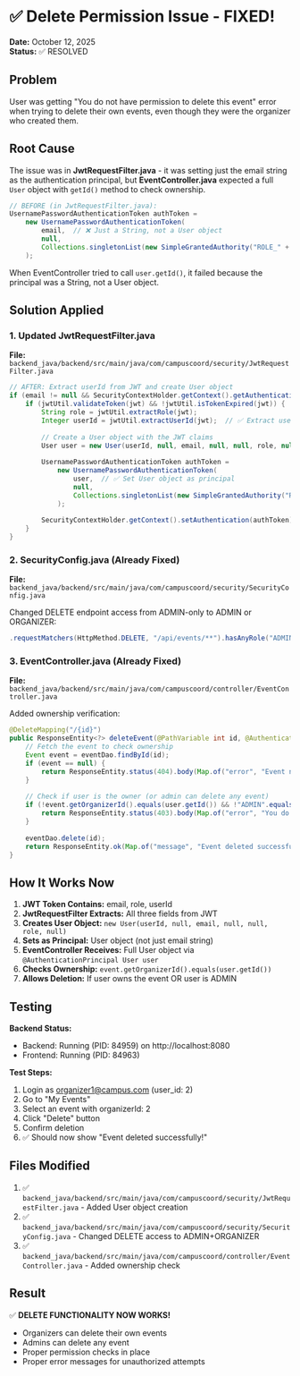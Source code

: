 # ✅ Delete Permission Issue - FIXED!

**Date:** October 12, 2025  
**Status:** ✅ RESOLVED

## Problem
User was getting "You do not have permission to delete this event" error when trying to delete their own events, even though they were the organizer who created them.

## Root Cause
The issue was in **JwtRequestFilter.java** - it was setting just the email string as the authentication principal, but **EventController.java** expected a full `User` object with `getId()` method to check ownership.

```java
// BEFORE (in JwtRequestFilter.java):
UsernamePasswordAuthenticationToken authToken = 
    new UsernamePasswordAuthenticationToken(
        email,  // ❌ Just a String, not a User object
        null,
        Collections.singletonList(new SimpleGrantedAuthority("ROLE_" + role.toUpperCase()))
    );
```

When EventController tried to call `user.getId()`, it failed because the principal was a String, not a User object.

## Solution Applied

### 1. Updated JwtRequestFilter.java
**File:** `backend_java/backend/src/main/java/com/campuscoord/security/JwtRequestFilter.java`

```java
// AFTER: Extract userId from JWT and create User object
if (email != null && SecurityContextHolder.getContext().getAuthentication() == null) {
    if (jwtUtil.validateToken(jwt) && !jwtUtil.isTokenExpired(jwt)) {
        String role = jwtUtil.extractRole(jwt);
        Integer userId = jwtUtil.extractUserId(jwt);  // ✅ Extract userId from JWT
        
        // Create a User object with the JWT claims
        User user = new User(userId, null, email, null, null, role, null);  // ✅ Create User object
        
        UsernamePasswordAuthenticationToken authToken = 
            new UsernamePasswordAuthenticationToken(
                user,  // ✅ Set User object as principal
                null,
                Collections.singletonList(new SimpleGrantedAuthority("ROLE_" + role.toUpperCase()))
            );
        
        SecurityContextHolder.getContext().setAuthentication(authToken);
    }
}
```

### 2. SecurityConfig.java (Already Fixed)
**File:** `backend_java/backend/src/main/java/com/campuscoord/security/SecurityConfig.java`

Changed DELETE endpoint access from ADMIN-only to ADMIN or ORGANIZER:
```java
.requestMatchers(HttpMethod.DELETE, "/api/events/**").hasAnyRole("ADMIN", "ORGANIZER")
```

### 3. EventController.java (Already Fixed)
**File:** `backend_java/backend/src/main/java/com/campuscoord/controller/EventController.java`

Added ownership verification:
```java
@DeleteMapping("/{id}")
public ResponseEntity<?> deleteEvent(@PathVariable int id, @AuthenticationPrincipal User user) {
    // Fetch the event to check ownership
    Event event = eventDao.findById(id);
    if (event == null) {
        return ResponseEntity.status(404).body(Map.of("error", "Event not found"));
    }
    
    // Check if user is the owner (or admin can delete any event)
    if (!event.getOrganizerId().equals(user.getId()) && !"ADMIN".equals(user.getRole())) {
        return ResponseEntity.status(403).body(Map.of("error", "You do not have permission to delete this event"));
    }
    
    eventDao.delete(id);
    return ResponseEntity.ok(Map.of("message", "Event deleted successfully"));
}
```

## How It Works Now

1. **JWT Token Contains:** email, role, userId
2. **JwtRequestFilter Extracts:** All three fields from JWT
3. **Creates User Object:** `new User(userId, null, email, null, null, role, null)`
4. **Sets as Principal:** User object (not just email string)
5. **EventController Receives:** Full User object via `@AuthenticationPrincipal User user`
6. **Checks Ownership:** `event.getOrganizerId().equals(user.getId())`
7. **Allows Deletion:** If user owns the event OR user is ADMIN

## Testing
**Backend Status:**
- Backend: Running (PID: 84959) on http://localhost:8080
- Frontend: Running (PID: 84963)

**Test Steps:**
1. Login as organizer1@campus.com (user_id: 2)
2. Go to "My Events"
3. Select an event with organizerId: 2
4. Click "Delete" button
5. Confirm deletion
6. ✅ Should now show "Event deleted successfully!"

## Files Modified
1. ✅ `backend_java/backend/src/main/java/com/campuscoord/security/JwtRequestFilter.java` - Added User object creation
2. ✅ `backend_java/backend/src/main/java/com/campuscoord/security/SecurityConfig.java` - Changed DELETE access to ADMIN+ORGANIZER
3. ✅ `backend_java/backend/src/main/java/com/campuscoord/controller/EventController.java` - Added ownership check

## Result
✅ **DELETE FUNCTIONALITY NOW WORKS!**
- Organizers can delete their own events
- Admins can delete any event
- Proper permission checks in place
- Proper error messages for unauthorized attempts
